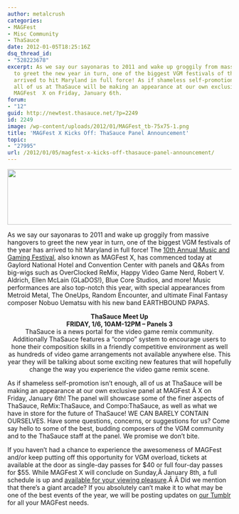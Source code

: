 ```yaml
---
author: metalcrush
categories:
- MAGFest
- Misc Community
- ThaSauce
date: 2012-01-05T18:25:16Z
dsq_thread_id:
- "528223678"
excerpt: As we say our sayonaras to 2011 and wake up groggily from massive hangovers
  to greet the new year in turn, one of the biggest VGM festivals of the year has
  arrived to hit Maryland in full force! As if shameless self-promotion isn't enough,
  all of us at ThaSauce will be making an appearance at our own exclusive panel at
  MAGFest  X on Friday, January 6th.
forum:
- "12"
guid: http://newtest.thasauce.net/?p=2249
id: 2249
image: /wp-content/uploads/2012/01/MAGFest_tb-75x75-1.png
title: 'MAGFest X Kicks Off: ThaSauce Panel Announcement'
topic:
- "27995"
url: /2012/01/05/magfest-x-kicks-off-thasauce-panel-announcement/
---
```


[<img class="aligncenter size-full wp-image-2250" title="magfest (1)" src="http://thasauce.net/wp-content/uploads/2012/01/magfest-1.png" alt="" width="525" height="125" srcset="http://thasauce.net/wp-content/uploads/2012/01/magfest-1.png 525w, http://thasauce.net/wp-content/uploads/2012/01/magfest-1-300x71.png 300w, http://thasauce.net/wp-content/uploads/2012/01/magfest-1-75x17.png 75w" sizes="(max-width: 525px) 100vw, 525px" />](http://thasauce.net/wp-content/uploads/2012/01/magfest-1.png)

As we say our sayonaras to 2011 and wake up groggily from massive hangovers to greet the new year in turn, one of the biggest VGM festivals of the year has arrived to hit Maryland in full force! The [10th Annual Music and Gaming Festival](http://magfest.org/), also known as MAGFest X, has commenced today at Gaylord National Hotel and Convention Center with panels and Q&As from big-wigs such as OverClocked ReMix, Happy Video Game Nerd, Robert V. Aldrich, Ellen McLain (GLaDOS!), Blue Core Studios, and more! Music performances are also top-notch this year, with special appearances from Metroid Metal, The OneUps, Random Encounter, and ultimate Final Fantasy composer Nobuo Uematsu with his new band EARTHBOUND PAPAS.

<p align="center">
  <strong>ThaSauce Meet Up<br /> FRIDAY, 1/6, 10AM-12PM &#8211; Panels 3</strong><br /> ThaSauce is a news portal for the video game remix community. Additionally ThaSauce features a &#8220;compo&#8221; system to encourage users to hone their composition skills in a friendly competitive environment as well as hundreds of video game arrangements not available anywhere else. This year they will be talking about some exciting new features that will hopefully change the way you experience the video game remix scene.
</p>

As if shameless self-promotion isn&#8217;t enough, all of us at ThaSauce will be making an appearance at our own exclusive panel at MAGFest Â X on Friday, January 6th! The panel will showcase some of the finer aspects of ThaSauce, ReMix:ThaSauce, and Compo:ThaSauce, as well as what we have in store for the future of ThaSauce! WE CAN BARELY CONTAIN OURSELVES. Have some questions, concerns, or suggestions for us? Come say hello to some of the best, budding composers of the VGM community and to the ThaSauce staff at the panel. We promise we don&#8217;t bite.

If you haven&#8217;t had a chance to experience the awesomeness of MAGFest and/or keep putting off this opportunity for VGM overload, tickets at available at the door as single-day passes for $40 or full four-day passes for $55. While MAGFest X will conclude on Sunday,Â January 8th, a full schedule is up and [available for your viewing pleasure](http://magfestubersystem.com/magfest/schedule/).Â Â Did we mention that there&#8217;s a giant arcade? If you absolutely can&#8217;t make it to what may be one of the best events of the year, we will be posting updates on [our Tumblr](http://thasauce-game-remixes.tumblr.com/) for all your MAGFest needs.